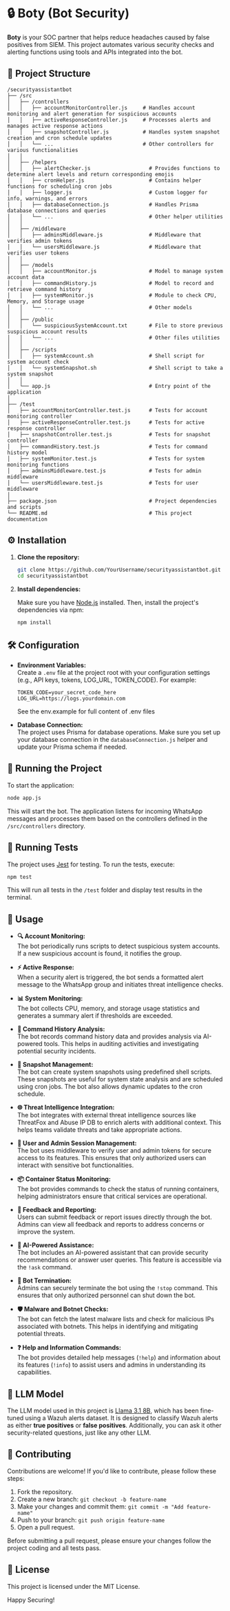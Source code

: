 # 🔒 Boty (Bot Security)

**Boty** is your SOC partner that helps reduce headaches caused by false positives from SIEM. This project automates various security checks and alerting functions using tools and APIs integrated into the bot.

## 📂 Project Structure

```
/securityassistantbot
├── /src
│   ├── /controllers
│   │   ├── accountMonitorController.js     # Handles account monitoring and alert generation for suspicious accounts
│   │   ├── activeResponseController.js     # Processes alerts and manages active response actions
│   │   ├── snapshotController.js           # Handles system snapshot creation and cron schedule updates
│   │   └── ...                             # Other controllers for various functionalities
│   │
│   ├── /helpers
│   │   ├── alertChecker.js                   # Provides functions to determine alert levels and return corresponding emojis
│   │   ├── cronHelper.js                     # Contains helper functions for scheduling cron jobs
│   │   ├── logger.js                         # Custom logger for info, warnings, and errors
│   │   ├── databaseConnection.js             # Handles Prisma database connections and queries
│   │   └── ...                               # Other helper utilities
│   │
│   ├── /middleware
│   │   ├── adminsMiddleware.js               # Middleware that verifies admin tokens
│   │   └── usersMiddleware.js                # Middleware that verifies user tokens
│   │
│   ├── /models
│   │   ├── accountMonitor.js                 # Model to manage system account data
│   │   ├── commandHistory.js                 # Model to record and retrieve command history
│   │   ├── systemMonitor.js                  # Module to check CPU, Memory, and Storage usage
│   │   └── ...                               # Other models
│   │
│   ├── /public
│   │   └── suspiciousSystemAccount.txt       # File to store previous suspicious account results
│   │   └── ...                               # Other files utilities
│   │
│   ├── /scripts
│   │   ├── systemAccount.sh                  # Shell script for system account check
│   │   └── systemSnapshot.sh                 # Shell script to take a system snapshot
│   │
│   └── app.js                                # Entry point of the application
│
├── /test
│   ├── accountMonitorController.test.js      # Tests for account monitoring controller
│   ├── activeResponseController.test.js      # Tests for active response controller
│   ├── snapshotController.test.js            # Tests for snapshot controller
│   ├── commandHistory.test.js                # Tests for command history model
│   ├── systemMonitor.test.js                 # Tests for system monitoring functions
│   ├── adminsMiddleware.test.js              # Tests for admin middleware
│   └── usersMiddleware.test.js               # Tests for user middleware
│
├── package.json                              # Project dependencies and scripts
└── README.md                                 # This project documentation
```

## ⚙️ Installation

1. **Clone the repository:**

   ```bash
   git clone https://github.com/YourUsername/securityassistantbot.git
   cd securityassistantbot
   ```

2. **Install dependencies:**

   Make sure you have [Node.js](https://nodejs.org/) installed. Then, install the project's dependencies via npm:

   ```bash
   npm install
   ```

## 🛠️ Configuration

- **Environment Variables:**  
  Create a `.env` file at the project root with your configuration settings (e.g., API keys, tokens, LOG_URL, TOKEN_CODE). For example:

  ```env
  TOKEN_CODE=your_secret_code_here
  LOG_URL=https://logs.yourdomain.com
  ```

  See the env.example for full content of .env files

- **Database Connection:**  
  The project uses Prisma for database operations. Make sure you set up your database connection in the `databaseConnection.js` helper and update your Prisma schema if needed.

## 🚀 Running the Project

To start the application:

```bash
node app.js
```

This will start the bot. The application listens for incoming WhatsApp messages and processes them based on the controllers defined in the `/src/controllers` directory.

## 🧪 Running Tests

The project uses [Jest](https://jestjs.io/) for testing. To run the tests, execute:

```bash
npm test
```

This will run all tests in the `/test` folder and display test results in the terminal.

## 📖 Usage

- **🔍 Account Monitoring:**  
  The bot periodically runs scripts to detect suspicious system accounts. If a new suspicious account is found, it notifies the group.
  
- **⚡ Active Response:**  
  When a security alert is triggered, the bot sends a formatted alert message to the WhatsApp group and initiates threat intelligence checks.

- **📊 System Monitoring:**  
  The bot collects CPU, memory, and storage usage statistics and generates a summary alert if thresholds are exceeded.

- **📜 Command History Analysis:**  
  The bot records command history data and provides analysis via AI-powered tools. This helps in auditing activities and investigating potential security incidents.

- **📸 Snapshot Management:**  
  The bot can create system snapshots using predefined shell scripts. These snapshots are useful for system state analysis and are scheduled using cron jobs. The bot also allows dynamic updates to the cron schedule.

- **🌐 Threat Intelligence Integration:**  
  The bot integrates with external threat intelligence sources like ThreatFox and Abuse IP DB to enrich alerts with additional context. This helps teams validate threats and take appropriate actions.

- **🔑 User and Admin Session Management:**  
  The bot uses middleware to verify user and admin tokens for secure access to its features. This ensures that only authorized users can interact with sensitive bot functionalities.

- **📦 Container Status Monitoring:**  
  The bot provides commands to check the status of running containers, helping administrators ensure that critical services are operational.

- **📝 Feedback and Reporting:**  
  Users can submit feedback or report issues directly through the bot. Admins can view all feedback and reports to address concerns or improve the system.

- **🤖 AI-Powered Assistance:**  
  The bot includes an AI-powered assistant that can provide security recommendations or answer user queries. This feature is accessible via the `!ask` command.

- **🛑 Bot Termination:**  
  Admins can securely terminate the bot using the `!stop` command. This ensures that only authorized personnel can shut down the bot.

- **🛡️ Malware and Botnet Checks:**  
  The bot can fetch the latest malware lists and check for malicious IPs associated with botnets. This helps in identifying and mitigating potential threats.

- **❓ Help and Information Commands:**  
  The bot provides detailed help messages (`!help`) and information about its features (`!info`) to assist users and admins in understanding its capabilities.

## 🤖 LLM Model
The LLM model used in this project is [Llama 3.1 8B](https://huggingface.co/kholil-lil/wazuh-model), which has been fine-tuned using a Wazuh alerts dataset. It is designed to classify Wazuh alerts as either **true positives** or **false positives**. Additionally, you can ask it other security-related questions, just like any other LLM.

## 🤝 Contributing

Contributions are welcome! If you'd like to contribute, please follow these steps:

1. Fork the repository.
2. Create a new branch:
`git checkout -b feature-name`
3. Make your changes and commit them:
`git commit -m "Add feature-name"`
4. Push to your branch:
`git push origin feature-name`
5. Open a pull request.

Before submitting a pull request, please ensure your changes follow the project coding  and all tests pass.

## 📜 License

This project is licensed under the MIT License.

Happy Securing!

